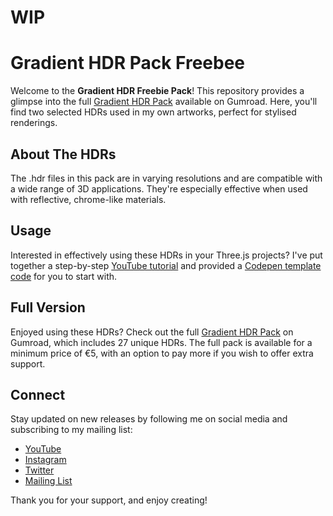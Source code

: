 # WIP

# Gradient HDR Pack Freebee

Welcome to the **Gradient HDR Freebie Pack**! This repository provides a glimpse into the full [Gradient HDR Pack](https://link-to-gumroad-product) available on Gumroad. Here, you'll find two selected HDRs used in my own artworks, perfect for stylised renderings.

## About The HDRs

The .hdr files in this pack are in varying resolutions and are compatible with a wide range of 3D applications. They're especially effective when used with reflective, chrome-like materials.

## Usage

Interested in effectively using these HDRs in your Three.js projects? I've put together a step-by-step [YouTube tutorial](https://youtube.com/@miroxleon) and provided a [Codepen template code](https://codepen.io/miroleon/pen/dyQdzKq) for you to start with.

## Full Version

Enjoyed using these HDRs? Check out the full [Gradient HDR Pack](https://link-to-gumroad-product) on Gumroad, which includes 27 unique HDRs. The full pack is available for a minimum price of €5, with an option to pay more if you wish to offer extra support.

## Connect

Stay updated on new releases by following me on social media and subscribing to my mailing list:

- [YouTube](https://youtube.com/@miroxleon)
- [Instagram](https://www.instagram.com/miroxleon/)
- [Twitter](https://twitter.com/miroxleon)
- [Mailing List](https://miroleon.de/newsletter)


Thank you for your support, and enjoy creating!
